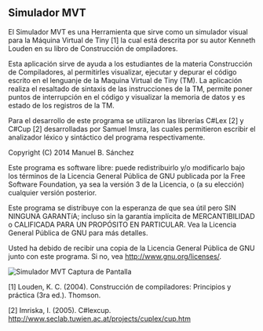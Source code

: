 ## Simulador MVT ##

El Simulador MVT es una Herramienta que sirve como un simulador visual para la Máquina Virtual de Tiny [1] 
la cual está descrita por su autor Kenneth Louden en su libro de Construcción  de ompiladores.
 
Esta aplicación sirve de ayuda a los estudiantes de la materia Construcción de Compiladores, 
al permitirles visualizar, ejecutar y depurar el código escrito en el lenguanje de la Maquina 
Virtual de Tiny (TM). La aplicación realiza el resaltado de sintaxis de las instrucciones de la TM, 
permite poner puntos de interrupción en el código y visualizar la memoria de datos y es estado de los 
registros de la TM.

Para el desarrollo de este programa se utilizaron las librerías C#Lex [2] y C#Cup [2] desarrolladas 
por Samuel Imsra, las cuales permitieron escribir el analizador léxico y sintáctico del programa 
respectivamente.

Copyright (C) 2014 Manuel B. Sánchez

Este programa es software libre: puede redistribuirlo y/o modificarlo bajo los términos de la Licencia 
General Pública de GNU publicada por la Free Software Foundation, ya sea la versión 3 de la Licencia, 
o (a su elección) cualquier versión posterior.

Este programa se distribuye con la esperanza de que sea útil pero SIN NINGUNA GARANTíA; incluso sin la 
garantía implícita de MERCANTIBILIDAD o CALIFICADA PARA UN PROPÓSITO EN PARTICULAR. Vea la Licencia 
General Pública de GNU para más detalles.
 
Usted ha debido de recibir una copia de la Licencia General Pública de GNU junto con este programa. 
Si no, vea <http://www.gnu.org/licenses/>. 

![Simulador MVT Captura de Pantalla](https://raw.github.com/mbsanchez/Simulador-MVT/master/img/screenshot.png)

[1] Louden, K. C. (2004). Construcción de compiladores: Principios y práctica (3ra ed.). Thomson.

[2] Imriska, I. (2005). C#lexcup.  http://www.seclab.tuwien.ac.at/projects/cuplex/cup.htm
